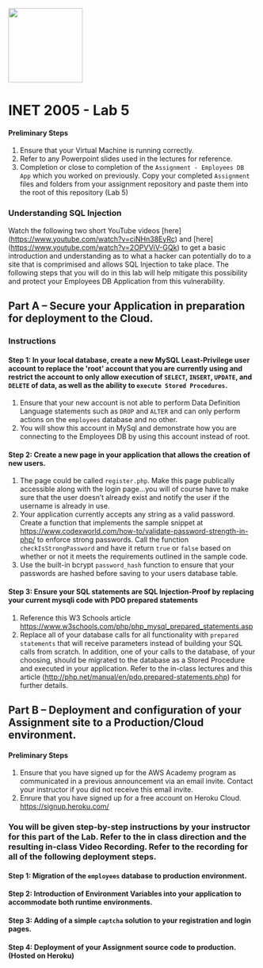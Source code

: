 <img width="150px" src="https://w0244079.github.io/nscc/nscc-jpeg.jpg" >

# INET 2005 - Lab 5

#### Preliminary Steps

<!-- 1. Ensure that both your `webserver` and `database` Docker containers are running. -->
1. Ensure that your Virtual Machine is running correctly.
2. Refer to any Powerpoint slides used in the lectures for reference.
3. Completion or close to completion of the `Assignment - Employees DB App` which you worked on previously. Copy your completed `Assignment` files and folders from your assignment repository and paste them into the root of this repository (Lab 5)

### Understanding SQL Injection

Watch the following two short YouTube videos [here] (https://www.youtube.com/watch?v=ciNHn38EyRc) and [here] (https://www.youtube.com/watch?v=2OPVViV-GQk) to get a basic introduction and understanding as to what a hacker can potentially do to a site that is comprimised and allows SQL Injection to take place. The following steps that you will do in this lab will help mitigate this possibility and protect your Employees DB Application from this vulnerability.


## Part A – Secure your Application in preparation for deployment to the Cloud.

### Instructions

#### Step 1: In your local database, create a new MySQL Least-Privilege user account to replace the 'root' account that you are currently using and restrict the account to only allow execution of `SELECT`, `INSERT`, `UPDATE`, and `DELETE` of data, as well as the ability to `execute Stored Procedures`.
1. Ensure that your new account is not able to perform Data Definition Language statements such as `DROP` and `ALTER` and can only perform actions on the `employees` database and no other.
2. You will show this account in MySql and demonstrate how you are connecting to the Employees DB by using this account instead of root.

#### Step 2: Create a new page in your application that allows the creation of new users.

1. The page could be called `register.php`. Make this page publically accessible along with the login page…you will of course have to make sure that the user doesn’t already exist and notify the user if the username is already in use.
2. Your application currently accepts any string as a valid password. Create a function that implements the sample snippet at https://www.codexworld.com/how-to/validate-password-strength-in-php/ to enforce strong passwords. Call the function `checkIsStrongPassword` and have it return `true` or `false` based on whether or not it meets the requirements outlined in the sample code.
3. Use the built-in bcrypt `password_hash` function to ensure that your passwords are hashed before saving to your users database table.

#### Step 3: Ensure your SQL statements are SQL Injection-Proof by replacing your current mysqli code with PDO prepared statements

1. Reference this W3 Schools article https://www.w3schools.com/php/php_mysql_prepared_statements.asp
2. Replace all of your database calls for all functionality with `prepared statements` that will receive parameters instead of building your SQL calls from scratch. In addition, one of your calls to the database, of your choosing, should be migrated to the database as a Stored Procedure and executed in your application. Refer to the in-class lectures and this article (http://php.net/manual/en/pdo.prepared-statements.php) for further details.

## Part B – Deployment and configuration of your Assignment site to a Production/Cloud environment.

#### Preliminary Steps

1. Ensure that you have signed up for the AWS Academy program as communicated in a previous announcement via an email invite. Contact your instructor if you did not receive this email invite.
2. Enrure that you have signed up for a free account on Heroku Cloud. https://signup.heroku.com/

### You will be given step-by-step instructions by your instructor for this part of the Lab. Refer to the in class direction and the resulting in-class Video Recording. Refer to the recording for all of the following deployment steps.

#### Step 1: Migration of the `employees` database to production environment.
#### Step 2: Introduction of Environment Variables into your application to accommodate both runtime environments.
#### Step 3: Adding of a simple `captcha` solution to your registration and login pages.
#### Step 4: Deployment of your Assignment source code to production. (Hosted on Heroku)
